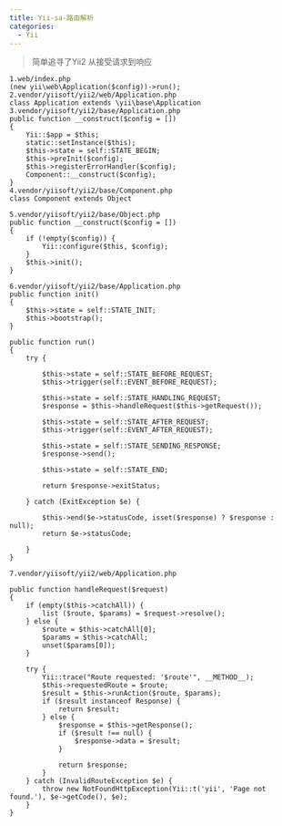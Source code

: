 ```yaml
---
title: Yii-sa-路由解析
categories:
  - Yii
---
```


> 简单追寻了Yii2 从接受请求到响应


	1.web/index.php
	(new yii\web\Application($config))->run();
	2.vendor/yiisoft/yii2/web/Application.php
	class Application extends \yii\base\Application
	3.vendor/yiisoft/yii2/base/Application.php
	public function __construct($config = [])
    {
        Yii::$app = $this;
        static::setInstance($this);
        $this->state = self::STATE_BEGIN;
        $this->preInit($config);
        $this->registerErrorHandler($config);
        Component::__construct($config);
    }
    4.vendor/yiisoft/yii2/base/Component.php
    class Component extends Object
    
    5.vendor/yiisoft/yii2/base/Object.php
    public function __construct($config = [])
    {
        if (!empty($config)) {
            Yii::configure($this, $config);
        }
        $this->init();
    }
    
    6.vendor/yiisoft/yii2/base/Application.php
    public function init()
    {
        $this->state = self::STATE_INIT;
        $this->bootstrap();
    }
    
    public function run()
    {
        try {

            $this->state = self::STATE_BEFORE_REQUEST;
            $this->trigger(self::EVENT_BEFORE_REQUEST);

            $this->state = self::STATE_HANDLING_REQUEST;
            $response = $this->handleRequest($this->getRequest());

            $this->state = self::STATE_AFTER_REQUEST;
            $this->trigger(self::EVENT_AFTER_REQUEST);

            $this->state = self::STATE_SENDING_RESPONSE;
            $response->send();

            $this->state = self::STATE_END;

            return $response->exitStatus;

        } catch (ExitException $e) {

            $this->end($e->statusCode, isset($response) ? $response : null);
            return $e->statusCode;

        }
    }
    
    7.vendor/yiisoft/yii2/web/Application.php
    
    public function handleRequest($request)
    {
        if (empty($this->catchAll)) {
            list ($route, $params) = $request->resolve();
        } else {
            $route = $this->catchAll[0];
            $params = $this->catchAll;
            unset($params[0]);
        }
       
        try {
            Yii::trace("Route requested: '$route'", __METHOD__);
            $this->requestedRoute = $route;
            $result = $this->runAction($route, $params);
            if ($result instanceof Response) {
                return $result;
            } else {
                $response = $this->getResponse();
                if ($result !== null) {
                    $response->data = $result;
                }

                return $response;
            }
        } catch (InvalidRouteException $e) {
            throw new NotFoundHttpException(Yii::t('yii', 'Page not found.'), $e->getCode(), $e);
        }
    }
    
    
    
    
    
    
